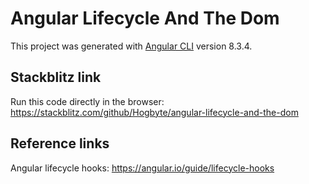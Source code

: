 # Angular Lifecycle And The Dom

This project was generated with [Angular CLI](https://github.com/angular/angular-cli) version 8.3.4.

## Stackblitz link

Run this code directly in the browser: https://stackblitz.com/github/Hogbyte/angular-lifecycle-and-the-dom

## Reference links

Angular lifecycle hooks: https://angular.io/guide/lifecycle-hooks

